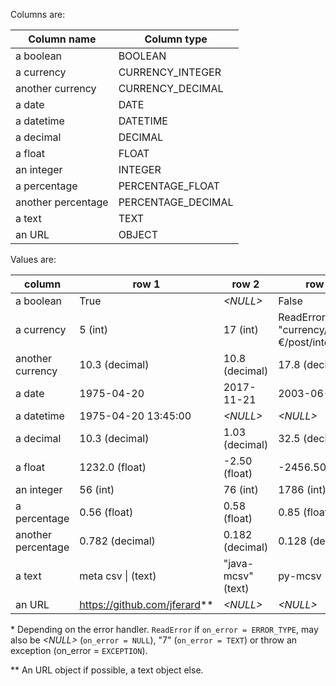 Columns are:

Column name         | Column type
---                 | ---
a boolean           | BOOLEAN
a currency          | CURRENCY_INTEGER
another currency    | CURRENCY_DECIMAL
a date              | DATE
a datetime          | DATETIME
a decimal           | DECIMAL
a float             | FLOAT
an integer          | INTEGER
a percentage        | PERCENTAGE_FLOAT
another percentage  | PERCENTAGE_DECIMAL
a text              | TEXT
an URL              | OBJECT

Values are:

column             | row 1               | row 2           | row 3
---                | ---                 | ---             | ---
a boolean          | True                | *&lt;NULL&gt;*  | False
a currency         | 5 (int)             | 17 (int)        | ReadError(7, "currency/€/post/integer")*
another currency   | 10.3 (decimal)      | 10.8 (decimal)  | 17.8 (decimal)
a date             | 1975-04-20          | 2017-11-21      | 2003-06-03
a datetime         | 1975-04-20 13:45:00 | *&lt;NULL&gt;*  | *&lt;NULL&gt;*
a decimal          | 10.3 (decimal)      | 1.03 (decimal)  | 32.5 (decimal)
a float            | 1232.0 (float)      | -2.50 (float)   | -2456.50 (float)
an integer         | 56 (int)            | 76 (int)        | 1786 (int)
a percentage       | 0.56 (float)        | 0.58 (float)    | 0.85 (float)
another percentage | 0.782 (decimal)     | 0.182 (decimal) | 0.128 (decimal)
a text             | meta csv &vert; (text)       | "java-mcsv" (text) | py-mcsv (text)
an URL             | https://github.com/jferard** |*&lt;NULL&gt;*      | *&lt;NULL&gt;*

&ast; Depending on the error handler. `ReadError` if `on_error = ERROR_TYPE`, may also be *&lt;NULL&gt;* (`on_error = NULL`), "7" (`on_error = TEXT`) or throw an exception (on_error = `EXCEPTION`).

&ast;&ast; An URL object if possible, a text object else.
